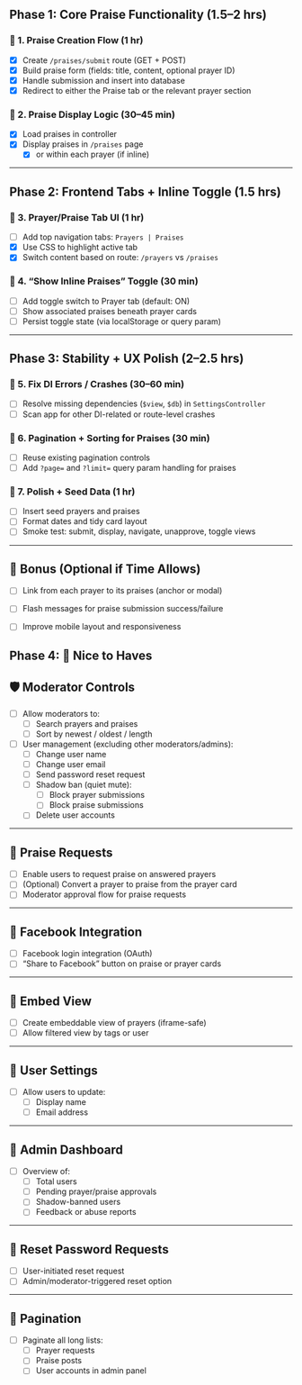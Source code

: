 ## Phase 1: Core Praise Functionality (1.5–2 hrs)

### 🔹 1. Praise Creation Flow (1 hr)
- [x] Create `/praises/submit` route (GET + POST)
- [x] Build praise form (fields: title, content, optional prayer ID)
- [x] Handle submission and insert into database
- [x] Redirect to either the Praise tab or the relevant prayer section

### 🔹 2. Praise Display Logic (30–45 min)
- [x] Load praises in controller
- [x] Display praises in `/praises` page 
  - [x] or within each prayer (if inline)

---

## Phase 2: Frontend Tabs + Inline Toggle (1.5 hrs)

### 🔹 3. Prayer/Praise Tab UI (1 hr)
- [ ] Add top navigation tabs: `Prayers | Praises`
- [x] Use CSS to highlight active tab
- [x] Switch content based on route: `/prayers` vs `/praises`

### 🔹 4. “Show Inline Praises” Toggle (30 min)
- [ ] Add toggle switch to Prayer tab (default: ON)
- [ ] Show associated praises beneath prayer cards
- [ ] Persist toggle state (via localStorage or query param)

---

## Phase 3: Stability + UX Polish (2–2.5 hrs)

### 🔹 5. Fix DI Errors / Crashes (30–60 min)
- [ ] Resolve missing dependencies (`$view`, `$db`) in `SettingsController`
- [ ] Scan app for other DI-related or route-level crashes

### 🔹 6. Pagination + Sorting for Praises (30 min)
- [ ] Reuse existing pagination controls
- [ ] Add `?page=` and `?limit=` query param handling for praises

### 🔹 7. Polish + Seed Data (1 hr)
- [ ] Insert seed prayers and praises
- [ ] Format dates and tidy card layout
- [ ] Smoke test: submit, display, navigate, unapprove, toggle views

---

## 🚀 Bonus (Optional if Time Allows)
- [ ] Link from each prayer to its praises (anchor or modal)
- [ ] Flash messages for praise submission success/failure
- [ ] Improve mobile layout and responsiveness


## Phase 4: 🌟 Nice to Haves

## 🛡️ Moderator Controls
- [ ] Allow moderators to:
  - [ ] Search prayers and praises
  - [ ] Sort by newest / oldest / length
- [ ] User management (excluding other moderators/admins):
  - [ ] Change user name
  - [ ] Change user email
  - [ ] Send password reset request
  - [ ] Shadow ban (quiet mute):
    - [ ] Block prayer submissions
    - [ ] Block praise submissions
  - [ ] Delete user accounts

---

## 🙏 Praise Requests
- [ ] Enable users to request praise on answered prayers
- [ ] (Optional) Convert a prayer to praise from the prayer card
- [ ] Moderator approval flow for praise requests

---

## 📱 Facebook Integration
- [ ] Facebook login integration (OAuth)
- [ ] “Share to Facebook” button on praise or prayer cards

---

## 🧩 Embed View
- [ ] Create embeddable view of prayers (iframe-safe)
- [ ] Allow filtered view by tags or user

---

## 👤 User Settings
- [ ] Allow users to update:
  - [ ] Display name
  - [ ] Email address

---

## 🧠 Admin Dashboard
- [ ] Overview of:
  - [ ] Total users
  - [ ] Pending prayer/praise approvals
  - [ ] Shadow-banned users
  - [ ] Feedback or abuse reports

---

## 🔐 Reset Password Requests
- [ ] User-initiated reset request
- [ ] Admin/moderator-triggered reset option

---

## 📄 Pagination
- [ ] Paginate all long lists:
  - [ ] Prayer requests
  - [ ] Praise posts
  - [ ] User accounts in admin panel
